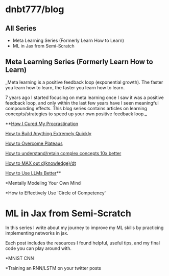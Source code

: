 # dnbt777/blog

## All Series
- Meta Learning Series (Formerly Learn How to Learn)
- ML in Jax from Semi-Scratch


## Meta Learning Series (Formerly Learn How to Learn)
_Meta learning is a positive feedback loop (exponential growth). The faster you learn how to learn, the faster you learn how to learn.

7 years ago I started focusing on meta learning once I saw it was a positive feedback loop, and only within the last few years have I seen meaningful compounding effects. This blog series contains articles on learning concepts/strategies to speed up your own positive feedback loop._

**[How I Cured My Procrastination](https://learnhowtolearn.org/how-i-cured-procrastination/)

[How to Build Anything Extremely Quickly](https://learnhowtolearn.org/how-to-build-extremely-quickly/)

[How to Overcome Plateaus](https://learnhowtolearn.org/how-to-overcome-plateaus/)

[How to understand/retain complex concepts 10x better](https://learnhowtolearn.org/how-to-understand-and-retain-any-concept-10x-better/)

[How to MAX out d(knowledge)/dt](https://learnhowtolearn.org/how-to-max-out-useful-knowledge/)

[How to Use LLMs Better](https://learnhowtolearn.org/wiki/how-to-use-llms-better/)**

*Mentally Modeling Your Own Mind

*How to Effectively Use 'Circle of Competency'



# ML in Jax from Semi-Scratch
In this series I write about my journey to improve my ML skills by practicing implementing networks in jax.

Each post includes the resources I found helpful, useful tips, and my final code you can play around with.


*MNIST CNN

*Training an RNN/LSTM on your twitter posts
